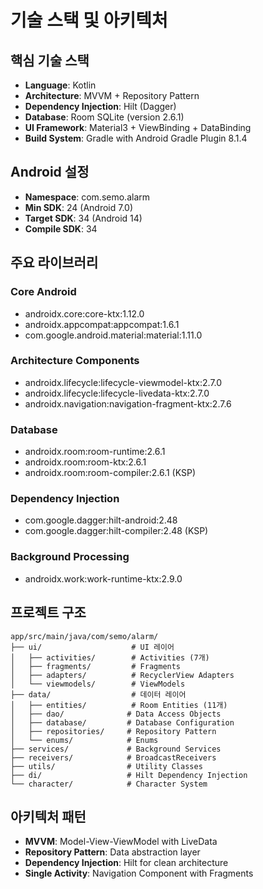 # 기술 스택 및 아키텍처

## 핵심 기술 스택
- **Language**: Kotlin
- **Architecture**: MVVM + Repository Pattern
- **Dependency Injection**: Hilt (Dagger)
- **Database**: Room SQLite (version 2.6.1)
- **UI Framework**: Material3 + ViewBinding + DataBinding
- **Build System**: Gradle with Android Gradle Plugin 8.1.4

## Android 설정
- **Namespace**: com.semo.alarm
- **Min SDK**: 24 (Android 7.0)
- **Target SDK**: 34 (Android 14)
- **Compile SDK**: 34

## 주요 라이브러리
### Core Android
- androidx.core:core-ktx:1.12.0
- androidx.appcompat:appcompat:1.6.1
- com.google.android.material:material:1.11.0

### Architecture Components
- androidx.lifecycle:lifecycle-viewmodel-ktx:2.7.0
- androidx.lifecycle:lifecycle-livedata-ktx:2.7.0
- androidx.navigation:navigation-fragment-ktx:2.7.6

### Database
- androidx.room:room-runtime:2.6.1
- androidx.room:room-ktx:2.6.1
- androidx.room:room-compiler:2.6.1 (KSP)

### Dependency Injection
- com.google.dagger:hilt-android:2.48
- com.google.dagger:hilt-compiler:2.48 (KSP)

### Background Processing
- androidx.work:work-runtime-ktx:2.9.0

## 프로젝트 구조
```
app/src/main/java/com/semo/alarm/
├── ui/                    # UI 레이어
│   ├── activities/        # Activities (7개)
│   ├── fragments/         # Fragments
│   ├── adapters/          # RecyclerView Adapters
│   └── viewmodels/        # ViewModels
├── data/                  # 데이터 레이어
│   ├── entities/          # Room Entities (11개)
│   ├── dao/              # Data Access Objects
│   ├── database/         # Database Configuration
│   ├── repositories/     # Repository Pattern
│   └── enums/            # Enums
├── services/             # Background Services
├── receivers/            # BroadcastReceivers
├── utils/                # Utility Classes
├── di/                   # Hilt Dependency Injection
└── character/            # Character System
```

## 아키텍처 패턴
- **MVVM**: Model-View-ViewModel with LiveData
- **Repository Pattern**: Data abstraction layer
- **Dependency Injection**: Hilt for clean architecture
- **Single Activity**: Navigation Component with Fragments